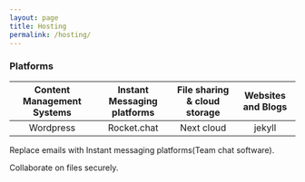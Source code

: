 ```yaml
---
layout: page
title: Hosting
permalink: /hosting/
---
```




###  Platforms


|Content Management Systems|Instant Messaging platforms|File sharing & cloud storage|Websites and Blogs|
|:------------------------:|:-------------------------:|:--------------------------:|:----------------:|
|Wordpress|Rocket.chat|Next cloud|jekyll| 


Replace emails with Instant messaging platforms(Team chat software).

Collaborate on files securely. 

